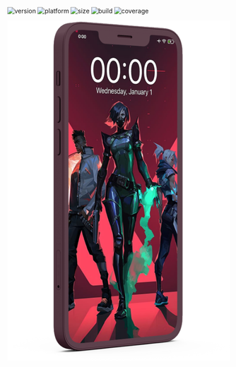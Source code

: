 ![version](https://img.shields.io/badge/latest%20version-3.2.1-blue)
![platform](https://img.shields.io/badge/platform-android-lightgrey)
![size](https://img.shields.io/badge/app%20size-51.5%20MB-blue)
![build](http://img.shields.io/badge/build-passing-success.png)
![coverage](https://img.shields.io/badge/coverage-99.9%25-green)
⠀⠀⠀⠀<p align="center">
      ![](mockups/mockup1.png)
     </p>